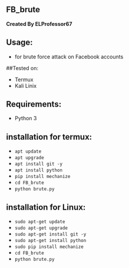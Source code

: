 ## FB_brute
**Created By ELProfessor67**

## Usage:
* for brute force attack on Facebook accounts

##Tested on:
* Termux
* Kali Linix

## Requirements:
* Python 3

## installation for termux:
* `apt update`
* `apt upgrade`
* `apt install git -y`
* `apt install python`
* `pip install mechanize`
* `cd FB_brute`
* `python brute.py`


## installation for Linux:
* `sudo apt-get update`
* `sudo apt-get upgrade`
* `sudo apt-get install git -y`
* `sudo apt-get install python`
* `sudo pip install mechanize`
* `cd FB_brute`
* `python brute.py`




